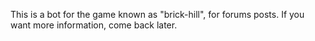 This is a bot for the game known as "brick-hill", for forums posts.
If you want more information, come back later.
